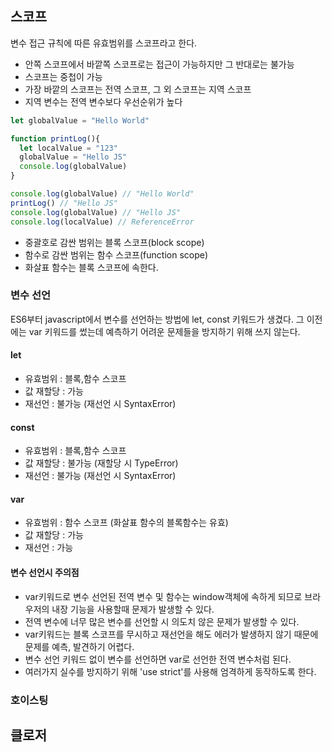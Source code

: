 ## 스코프
변수 접근 규칙에 따른 유효범위를 스코프라고 한다.
* 안쪽 스코프에서 바깥쪽 스코프로는 접근이 가능하지만 그 반대로는 불가능
* 스코프는 중첩이 가능
* 가장 바깥의 스코프는 전역 스코프, 그 외 스코프는 지역 스코프
* 지역 변수는 전역 변수보다 우선순위가 높다
```javascript
let globalValue = "Hello World"

function printLog(){
  let localValue = "123"
  globalValue = "Hello JS"
  console.log(globalValue)
}

console.log(globalValue) // "Hello World"
printLog() // "Hello JS"
console.log(globalValue) // "Hello JS"
console.log(localValue) // ReferenceError
```
* 중괄호로 감싼 범위는 블록 스코프(block scope)
* 함수로 감싼 범위는 함수 스코프(function scope)
* 화살표 함수는 블록 스코프에 속한다.

### 변수 선언
ES6부터 javascript에서 변수를 선언하는 방법에 let, const 키워드가 생겼다. 그 이전에는 var 키워드를 썼는데 예측하기 어려운 문제들을 방지하기 위해 쓰지 않는다.
#### let
* 유효범위 : 블록,함수 스코프
* 값 재할당 : 가능
* 재선언 : 불가능 (재선언 시 SyntaxError)
#### const
* 유효범위 : 블록,함수 스코프
* 값 재할당 : 불가능 (재할당 시 TypeError)
* 재선언 : 불가능 (재선언 시 SyntaxError)
#### var
* 유효범위 : 함수 스코프 (화살표 함수의 블록함수는 유효)
* 값 재할당 : 가능
* 재선언 : 가능
#### 변수 선언시 주의점
* var키워드로 변수 선언된 전역 변수 및 함수는 window객체에 속하게 되므로 브라우저의 내장 기능을 사용할때 문제가 발생할 수 있다.
* 전역 변수에 너무 많은 변수를 선언할 시 의도치 않은 문제가 발생할 수 있다.
* var키워드는 블록 스코프를 무시하고 재선언을 해도 에러가 발생하지 않기 때문에 문제를 예측, 발견하기 어렵다.
* 변수 선언 키워드 없이 변수를 선언하면 var로 선언한 전역 변수처럼 된다.
* 여러가지 실수를 방지하기 위해 'use strict'를 사용해 엄격하게 동작하도록 한다.

### 호이스팅

## 클로저
